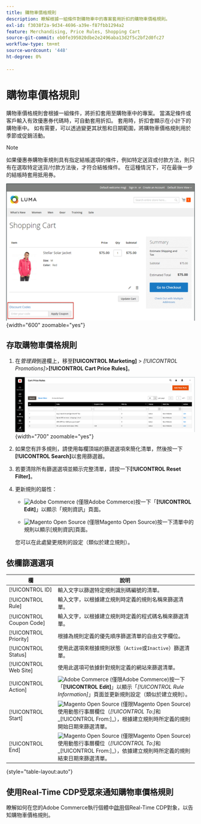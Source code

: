 ```yaml
---
title: 購物車價格規則
description: 瞭解根據一組條件對購物車中的專案套用折扣的購物車價格規則。
exl-id: f3038f2a-9d34-4696-a39e-f87fbb1294a2
feature: Merchandising, Price Rules, Shopping Cart
source-git-commit: eb0fe395020dbe2e2496aba13d2f5c2bf2d0fc27
workflow-type: tm+mt
source-wordcount: '448'
ht-degree: 0%

---
```


# 購物車價格規則

購物車價格規則會根據一組條件，將折扣套用至購物車中的專案。 當滿足條件或客戶輸入有效優惠券代碼時，可自動套用折扣。 套用時，折扣會顯示在小計下的購物車中。 如有需要，可以透過變更其狀態和日期範圍，將購物車價格規則用於季節或促銷活動。

>[!NOTE]
>
>如果優惠券購物車規則具有指定結帳選項的條件，例如特定送貨或付款方法，則只有在選取特定送貨/付款方法後，才符合結帳條件。 在這種情況下，可在最後一步的結帳時套用抵用券。

![店面範例 — 購物車套用優惠券](./assets/storefront-cart-apply-coupon.png){width="600" zoomable="yes"}

## 存取購物車價格規則

1. 在&#x200B;_管理員_&#x200B;側邊欄上，移至&#x200B;**[!UICONTROL Marketing]** > _[!UICONTROL Promotions]_>**[!UICONTROL Cart Price Rules]**。

   ![購物車價格規則](./assets/price-rule-cart.png){width="700" zoomable="yes"}

1. 如果您有許多規則，請使用每欄頂端的篩選選項來簡化清單，然後按一下&#x200B;**[!UICONTROL Search]**&#x200B;以套用篩選器。

1. 若要清除所有篩選選項並顯示完整清單，請按一下&#x200B;**[!UICONTROL Reset Filter]**。

1. 更新規則的屬性：

   - ![Adobe Commerce](../assets/adobe-logo.svg) (僅限Adobe Commerce)按一下「**[!UICONTROL Edit]**」以顯示「規則資訊」頁面。

   - ![Magento Open Source](../assets/open-source.svg) (僅限Magento Open Source)按一下清單中的規則以顯示[規則資訊]頁面。

   您可以在此處變更規則的設定（類似於建立規則）。

## 依欄篩選選項

| 欄 | 說明 |
|--- |--- |
| [!UICONTROL ID] | 輸入文字以篩選特定規則識別碼編號的清單。 |
| [!UICONTROL Rule] | 輸入文字，以根據建立規則時定義的規則名稱來篩選清單。 |
| [!UICONTROL Coupon Code] | 輸入文字，以根據建立規則時定義的程式碼名稱來篩選清單。 |
| [!UICONTROL Priority] | 根據為規則定義的優先順序篩選清單的自由文字欄位。 |
| [!UICONTROL Status] | 使用此選項來根據規則狀態（`Active`或`Inactive`）篩選清單。 |
| [!UICONTROL Web Site] | 使用此選項可依據針對規則定義的網站來篩選清單。 |
| [!UICONTROL Action] | ![Adobe Commerce](../assets/adobe-logo.svg) (僅限Adobe Commerce)按一下「**[!UICONTROL Edit]**」以顯示「_[!UICONTROL Rule Information]_」頁面並更新規則設定（類似於建立規則）。 |
| [!UICONTROL Start] | ![Magento Open Source](../assets/open-source.svg) (僅限Magento Open Source)使用動態行事曆欄位（_[!UICONTROL To:]_&#x200B;和_[!UICONTROL From:]_），根據建立規則時所定義的規則開始日期來篩選清單。 |
| [!UICONTROL End] | ![Magento Open Source](../assets/open-source.svg) (僅限Magento Open Source)使用動態行事曆欄位（_[!UICONTROL To:]_&#x200B;和_[!UICONTROL From:]_），依據建立規則時所定義的規則結束日期來篩選清單。 |

{style="table-layout:auto"}

## 使用Real-Time CDP受眾來通知購物車價格規則

瞭解如何在您的Adobe Commerce執行個體中[啟用](../customers/audience-activation.md)個Real-Time CDP對象，以告知購物車價格規則。
